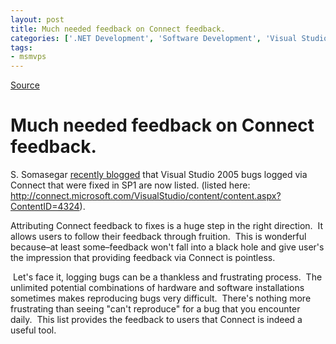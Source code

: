 ```yaml
---
layout: post
title: Much needed feedback on Connect feedback.
categories: ['.NET Development', 'Software Development', 'Visual Studio 2005']
tags:
- msmvps
---
```

[Source](http://blogs.msmvps.com/peterritchie/2007/01/20/much-needed-feedback-on-connect-feedback/ "Permalink to Much needed feedback on Connect feedback.")

# Much needed feedback on Connect feedback.

S. Somasegar [recently blogged][1] that Visual Studio 2005 bugs logged via Connect that were fixed in SP1 are now listed. (listed here: <http://connect.microsoft.com/VisualStudio/content/content.aspx?ContentID=4324>).

Attributing Connect feedback to fixes is a huge step in the right direction.  It allows users to follow their feedback through fruition.  This is wonderful because–at least some–feedback won't fall into a black hole and give user's the impression that providing feedback via Connect is pointless.

 Let's face it, logging bugs can be a thankless and frustrating process.  The unlimited potential combinations of hardware and software installations sometimes makes reproducing bugs very difficult.  There's nothing more frustrating than seeing "can't reproduce" for a bug that you encounter daily.  This list provides the feedback to users that Connect is indeed a useful tool.

[1]: http://blogs.msdn.com/somasegar/archive/2007/01/19/bug-fixes-in-vs-2005-sp1.aspx "Connect bugs fixed in VS 2005"


